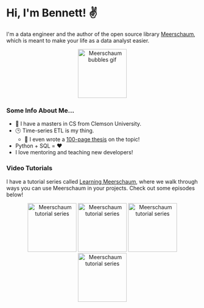 # Hi, I'm Bennett! ✌️

I'm a data engineer and the author of the open source library [Meerschaum](https://github.com/bmeares/Meerschaum), which is meant to make your life as a data analyst easier.

<p align="center">
<img src="https://meerschaum.io/files/images/bubbles_32.gif" alt="Meerschaum bubbles gif" height="128px">
</p>

### Some Info About Me...

  - 🐯 I have a masters in CS from Clemson University.
  - 🕒 Time-series ETL is my thing.
    - 📜 I even wrote a [100-page thesis](https://tigerprints.clemson.edu/cgi/viewcontent.cgi?article=4709&context=all_theses) on the topic!
  - Python + SQL = ❤️
  - I love mentoring and teaching new developers!

### Video Tutorials

I have a tutorial series called [Learning Meerschaum](https://www.youtube.com/playlist?list=PLJaQLBuU44n3bNEJd1ZpvaOLh9P-m21mo), where we walk through ways you can use Meerschaum in your projects. Check out some episodes below!

<p align="center">
<a href="https://www.youtube.com/watch?v=t9tFD4afSD4"><img src="https://meerschaum.io/files/images/thumbnails/ep4.jpg" alt="Meerschaum tutorial series" height="128"></a>
<a href="https://www.youtube.com/watch?v=rHfGOZFDQsU"><img src="https://meerschaum.io/files/images/thumbnails/ep3.jpg" alt="Meerschaum tutorial series" height="128"></a>
<a href="https://www.youtube.com/watch?v=iOhPn4RjImQ"><img src="https://meerschaum.io/files/images/thumbnails/ep2.jpg" alt="Meerschaum tutorial series" height="128"></a>
<a href="https://www.youtube.com/watch?v=cS9ZAG4INPk"><img src="https://meerschaum.io/files/images/thumbnails/ep1.jpg" alt="Meerschaum tutorial series" height="128"></a>
</p>
